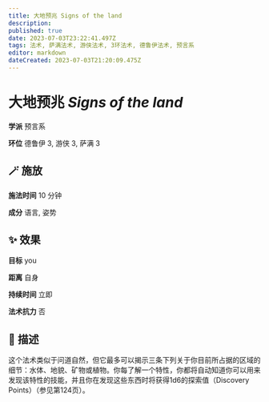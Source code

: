 ```yaml
---
title: 大地预兆 Signs of the land
description: 
published: true
date: 2023-07-03T23:22:41.497Z
tags: 法术, 萨满法术, 游侠法术, 3环法术, 德鲁伊法术, 预言系
editor: markdown
dateCreated: 2023-07-03T21:20:09.475Z
---
```


# **大地预兆** *Signs of the land*

**学派** 预言系 

**环位** 德鲁伊 3, 游侠 3, 萨满 3

## 🪄 施放

**施法时间** 10 分钟

**成分** 语言, 姿势

## ✨ 效果 

**目标** you 

**距离** 自身  

**持续时间** 立即 

**法术抗力** 否

## 📖 描述

这个法术类似于问道自然，但它最多可以揭示三条下列关于你目前所占据的区域的细节：水体、地貌、矿物或植物。你每了解一个特性，你都将自动知道你可以用来发现该特性的技能，并且你在发现这些东西时将获得1d6的探索值（Discovery Points）（参见第124页）。
    